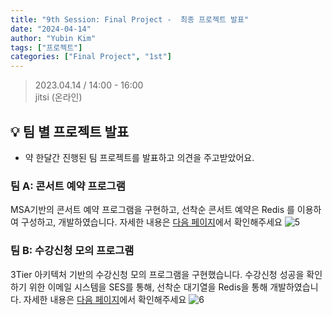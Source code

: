 ```yaml
---
title: "9th Session: Final Project -  최종 프로젝트 발표"
date: "2024-04-14"
author: "Yubin Kim"
tags: ["프로젝트"]
categories: ["Final Project", "1st"]
---
```


> 2023.04.14 / 14:00 - 16:00   
jitsi (온라인)

## 💡 팀 별 프로젝트 발표
- 약 한달간 진행된 팀 프로젝트를 발표하고 의견을 주고받았어요. 

### 팀 A: 콘서트 예약 프로그램
MSA기반의 콘서트 예약 프로그램을 구현하고, 선착순 콘서트 예약은 Redis 를 이용하여 구성하고, 개발하였습니다. 자세한 내용은 [다음 페이지](https://ddwu-aws-cloud-club.github.io/post/1st/post-15-final-proj-a/)에서 확인해주세요 
![5](/1st/session_3/5.png "5")

### 팀 B: 수강신청 모의 프로그램
3Tier 아키텍처 기반의 수강신청 모의 프로그램을 구현했습니다. 수강신청 성공을 확인하기 위한 이메일 시스템을 SES를 통해, 선착순 대기열을 Redis을 통해 개발하였습니다. 자세한 내용은 [다음 페이지](https://ddwu-aws-cloud-club.github.io/post/1st/post-16-final-proj-b/)에서 확인해주세요
![6](/1st/session_3/6.png "6")